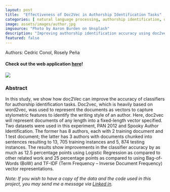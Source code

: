 ```yaml
---
layout: post
title:  "Effectiveness of Doc2Vec in Authorship Identification Tasks"
categories: [ natural language processing, authorship identification, doc2vec, word2vec ]
image: assets/images/author.jpg
imgsource: "Photo by Aaron Burden on Unsplash"
description: "Improving authorship identification accuracy using doc2vec"
featured: false
---
```


Authors: Cedric Conol, Rosely Peña

#### Check out the web application [here](https://github.com/cedricconol/author-identification)!

![](../assets/images/d2vss.png)


### Abstract

In this study, we show how doc2Vec can improve the accuracy of classifiers for
authorship identification tasks. Doc2vec, which is heavily based on word2vec, was
used to represent the documents as vectors to capture stylometric features to
identify the writing style of an author. Here, doc2vec will represent documents of
any length into a fixed-length vector specified. Two datasets were used in this
experiment, PAN 2012 and Spooky Author Identification. The former has 8
authors, each with 2 training document and 1 test document; the latter has 3
authors with documents chunked into sentences resulting to 13, 705 training
instances and 5, 874 testing instances. The results show improvements in the
classifier accuracy by as much as 12.5 percentage points using Logistic
Regression as compared to other related work and 25 percentage points as
compared to using Bag-of-Words (BoW) and TF-IDF (Term Frequency – Inverse
Document Frequency) vector representations.


*Note: If you wish to have a copy of the data and the code used in this project, you may send me a message via [Linked in](https://www.linkedin.com/in/conolcedric).*